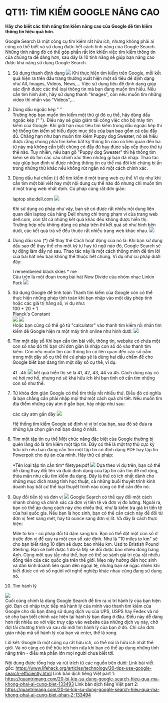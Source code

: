 # **QT11: TÌM KIẾM GOOGLE NÂNG CAO** <br>
**Hãy cho biết các tính năng tìm kiếm nâng cao của Google để tìm kiếm thông tin hiệu quả hơn.**

Google Search là một công cụ tìm kiếm rất hữu ích, nhưng không phải ai cũng có thể biết và sử dụng được hết cách tính năng của Google Search. Những tính năng đó có thể góp phần rất lớn khiến việc tìm kiếm thông tin của chúng ta dễ dàng hơn, sau đây là 10 tính năng sẽ giúp bạn nâng cao được khả năng sử dụng Google Search.

1. Sử dụng thanh định dạng
![](https://github.com/DienNguyenUIT/CS519.L21.KHCL/blob/main/Pictures/thanh_dinh_dang.PNG)
Khi thực hiện tìm kiếm trên Google, mỗi kết quả hiện ra trên đầu trang thường xuất hiện một số tiêu đề định dạng như All, Images, Videos, News,... Việc sử dụng tiêu đề định dạng giúp xác định được các thể loại thông tin mà bạn đang muốn tìm hiểu. Nếu cần tìm hình ảnh, hãy sử dụng thanh "Images", còn nếu muốn tìm những video thì nhấn vào "Videos",...

2. Dùng dấu ngoặc kép " " <br>
Trường hợp bạn muốn tìm kiếm một thứ gì đó cụ thể, hãy dùng dấu ngoặc kép (" "). Điều này sẽ giúp giảm tải công việc cho bộ máy tìm kiếm của Google. Khi giới hạn mục tiêu tìm kiếm trong dấu ngoặc kép thì hệ thống tìm kiếm sẽ hiểu được mục tiêu của bạn bao gồm cả câu đầy đủ. Chẳng hạn như bạn muốn tìm kiếm Puppy dog Sweater, nó sẽ hiểu được rằng chúng phải tìm kiếm bất kỳ thông tin nào có liên quan đến ba từ này mà không cần biết chúng có đầy đủ hay được sắp xếp theo thứ tự thế nào. Tuy nhiên, nếu bạn gõ "Puppy dog Sweater" thì hệ thống tìm kiếm sẽ dò tìm các câu chính xác theo những gì bạn đã nhập. Thao tác này giúp bạn định vị được những thông tin cụ thể mà đôi khi chúng bị ẩn trong những thứ khác nếu không rút ngắn nó một cách chính xác.

3. Dùng dấu hai chấm (:) để tìm kiếm ở một trang web cụ thể
Ví dụ như khi cần tìm một bài viết hay một nội dung cụ thể nào đó nhưng chỉ muốn tìm ở một trang web nhất định. Cú pháp cũng rất đơn giản:

	laptop site:dell.com
	![](https://github.com/DienNguyenUIT/CS519.L21.KHCL/blob/main/Pictures/site_dell_com.PNG)

	Khi sử dụng cú pháp như vậy, bạn sẽ có được rất nhiều nội dung liên quan đến laptop của hãng Dell nhưng chỉ trong phạm vi của trang web dell.com, còn tất cả những kết quả khác đều không được hiển thị.
	Trường hợp nếu không dùng cú pháp trên thì kết quả sẽ như hình bên dưới, các kết quả trả về đều thuộc rất nhiều trang web khác nhau.
	![](https://github.com/DienNguyenUIT/CS519.L21.KHCL/blob/main/Pictures/site_dell.PNG)

4. Dùng dấu sao (*) để thay thế
Cách hoạt động của nó là: Khi bạn sử dụng dấu sao để thay thế cho một ký tự hay từ ngữ nào đó, Google Search sẽ tự động làm đầy nó sau. Thao tác này là một cách thông minh để tìm lời của bài hát nếu bạn không thể thuộc hết chúng. Ví dụ như cú pháp dưới đây:

	I remembered black skies * me <br>
	Câu trên là một đoạn trong bài hát New Divide của nhóm nhạc Linkin Park
	![](https://github.com/DienNguyenUIT/CS519.L21.KHCL/blob/main/Pictures/dung_dau_sao_de_thay_the.PNG)

5. Sử dụng Google để tính toán
	Thanh tìm kiếm của Google còn có thể thực hiện những phép tính toán khi bạn nhập vào một dãy phép tính hoặc các giá trị hằng số, ví dụ như: <br>
	100 + 20 + 1 <br>
	Planck's Constant <br>
	![](https://github.com/DienNguyenUIT/CS519.L21.KHCL/blob/main/Pictures/calculator_1.PNG) ![](https://github.com/DienNguyenUIT/CS519.L21.KHCL/blob/main/Pictures/planck_constant.PNG) <br>
	Hoặc bạn cũng có thể gõ từ "calculator" vào thanh tìm kiếm rồi nhấn tìm kiếm để Google hiện ra một máy tính online như hình dưới:
	![](https://github.com/DienNguyenUIT/CS519.L21.KHCL/blob/main/Pictures/calculator_2.PNG)

6. Tìm một dãy số
Khi bạn cần tìm bài viết, thông tin, website có chứa một con số nào đó thì bạn chỉ đơn giản là nhập con số đó vào thanh tìm kiếm. Còn nếu muốn tìm các thông tin có liên quan đến các số nằm trong một dãy số cụ thể thì cú pháp sẽ là dùng hai dấu chấm để cho Google biết bạn đang tìm một dãy số cụ thể, ví dụ:

	41 ..45
	![](https://github.com/DienNguyenUIT/CS519.L21.KHCL/blob/main/Pictures/tim_mot_day_so.PNG)
	kết quả hiển thị sẽ là 41, 42, 43, 44 và 45. Cách dùng này có vẻ hơi mơ hồ, nhưng nó sẽ khá hữu ích khi bạn tình cờ cần tìm những con số như thế.

7. Từ khóa đơn giản
Google có thể tìm thấy rất nhiều thứ. Điều đó có nghĩa là bạn chẳng cần phải nhập mọi thứ một cách quá chi tiết. Nếu muốn tìm địa điểm những cây atm ở gần bạn, hãy nhập như sau:

	các cây atm gần đây
	![](https://github.com/DienNguyenUIT/CS519.L21.KHCL/blob/main/Pictures/cac_cay_atm_gan_day.PNG)

	Hệ thống tìm kiếm Google sẽ định vị vị trí của bạn, sau đó sẽ đưa ra những lựa chọn gần nơi bạn đang ở nhất.

8. Tìm một tập tin cụ thể
Một chức năng đặc biệt của Google thường bị quên lãng đó là tìm kiếm một tập tin. Đây có thể là một trợ thủ cực kỳ hữu ích nếu bạn đang cần tìm một tập tin có định dạng PDF hay tập tin Powerpoit cho dự án của mình. Hãy thử cú pháp:

	\*Tên loại tập tin cần tìm\* filetype:pdf
	![](https://github.com/DienNguyenUIT/CS519.L21.KHCL/blob/main/Pictures/tim_mot_tap_tin_cu_the.PNG)
	Dựa theo ví dụ trên, bạn có thể dễ dàng thay đổi tên và đuôi định dạng của tập tin cần tìm để mở rộng, thỏa mãn nhu cầu tìm kiếm đa dạng. Đây là thứ có ích nhất dành cho những mục đích mang tính học thuật, cả những buổi thuyết trình kinh doanh hay bất cứ thể loại thuyết trình nào cũng có thể cần đến nó.

9. Quy đổi tiền tệ và đơn vị
	![](https://github.com/DienNguyenUIT/CS519.L21.KHCL/blob/main/Pictures/quy_doi_tien_te.PNG)
	Google Search có thể quy đổi một cách nhanh chóng và chính xác cả đơn vị tiền tệ và đơn vị đo lường. Ngoài ra, bạn có thể áp dụng cách này cho nhiều thứ, như là kiểm tra giá trị tiền tệ của hai quốc gia. Nếu bạn là học sinh, bạn có thể cần cách này để đổi từ đơn vị feet sang mét, hay từ ounce sang đơn vị lít. Và đây là cách thực hiện:

	Mile to km - cú pháp đổi từ dặm sang km. Bạn có thể đặt một con số ở trước đơn vị để quy ra một con số xác định. Như là "10 miles to km" sẽ cho bạn biết rằng 10 dặm sẽ được bao nhiêu km.
	Usd to Bristish Pound Sterling. Bạn sẽ biết được 1 đô-la Mỹ sẽ đổi được bao nhiêu đồng bảng Anh. Cùng một quy tắc như thế, bạn có thể so sánh giá trị của rất nhiều đồng tiền của các quốc gia trên thế giới.
	Mẹo này hướng đến học sinh và dân kinh doanh liên quan đến ngoại tệ, nhưng bạn sẽ ngạc nhiên khi biết được có vô số người với nghề nghiệp khác nhau cũng đang sử dụng nó.

10. Tìm hành lý

![](https://github.com/DienNguyenUIT/CS519.L21.KHCL/blob/main/Pictures/tim_hanh_ly.jpg) <br>
Cuối cùng chính là dùng Google Search để tìm ra vị trí hành lý của bạn hiện giờ. Bạn có nhập trực tiếp mã hành lý của mình vào thanh tìm kiếm của Google cho dù bạn đang sử dụng dịch vụ của UPS, USPS hay Fedex và nó sẽ cho bạn biết chính xác hiện tại hành lý bạn đang ở đâu. Điều này dễ dàng hơn rất nhiều so với việc truy cập vào website của những dịch vụ này, chờ đợi tải chương trình và sau đó mới tìm hành lý của bạn ở đó. Chỉ cần đơn giản nhập mã số hành lý của bạn và enter, thế là xong.

Lời kết:
Google là một công cụ rất hữu ích, có thể nói là hữu ích nhất thế giới. Và nó càng có thể hữu ích hơn nữa khi bạn có thể áp dụng những tính năng trên - điều mà phần lớn mọi người chưa biết tới.

Nội dung được tổng hợp và rút trích từ các nguồn bên dưới:
Link bài viết gốc:
https://www.lifehack.org/articles/technology/20-tips-use-google-search-efficiently.html
Link bản dịch tiếng Việt part 1:
https://quantrimang.com/20-bi-kip-su-dung-google-search-hieu-qua-ma-khong-phai-ai-cung-biet-133493
Link bản dịch tiếng Việt part 2:
https://quantrimang.com/20-bi-kip-su-dung-google-search-hieu-qua-ma-khong-phai-ai-cung-biet-phan-2-133494
